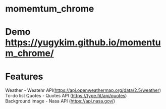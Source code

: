 # momemtum_chrome
# Demo https://yugykim.github.io/momentum_chrome/
# Features
Weather - Weatehr API(https://api.openweathermap.org/data/2.5/weather)
<br />
To-do list
Quotes - Quotes API (https://type.fit/api/quotes)
<br />
Background image - Nasa API (https://api.nasa.gov/)
